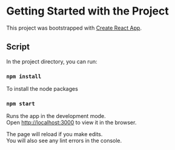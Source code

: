 # Getting Started with the Project

This project was bootstrapped with [Create React App](https://github.com/facebook/create-react-app).

## Script

In the project directory, you can run:

### `npm install`
To install the node packages 

### `npm start`

Runs the app in the development mode.\
Open [http://localhost:3000](http://localhost:3000) to view it in the browser.

The page will reload if you make edits.\
You will also see any lint errors in the console.


